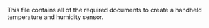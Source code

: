 This file contains all of the required documents to create a handheld temperature and humidity sensor.
